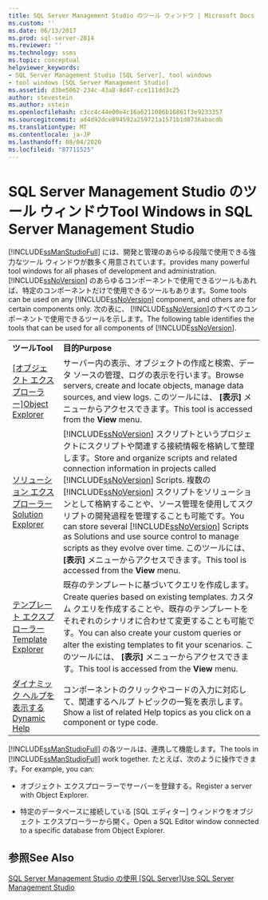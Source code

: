 ```yaml
---
title: SQL Server Management Studio のツール ウィンドウ | Microsoft Docs
ms.custom: ''
ms.date: 06/13/2017
ms.prod: sql-server-2014
ms.reviewer: ''
ms.technology: ssms
ms.topic: conceptual
helpviewer_keywords:
- SQL Server Management Studio [SQL Server], tool windows
- tool windows [SQL Server Management Studio]
ms.assetid: d3be5062-234c-43a8-8d47-cce111dd3c25
author: stevestein
ms.author: sstein
ms.openlocfilehash: c3cc4c44e00e4c16a6211086b16861f3e9233357
ms.sourcegitcommit: ad4d92dce894592a259721a1571b1d8736abacdb
ms.translationtype: MT
ms.contentlocale: ja-JP
ms.lasthandoff: 08/04/2020
ms.locfileid: "87711525"
---
```

# <a name="tool-windows-in-sql-server-management-studio"></a><span data-ttu-id="f5623-102">SQL Server Management Studio のツール ウィンドウ</span><span class="sxs-lookup"><span data-stu-id="f5623-102">Tool Windows in SQL Server Management Studio</span></span>
  [!INCLUDE[ssManStudioFull](../includes/ssmanstudiofull-md.md)] <span data-ttu-id="f5623-103">には、開発と管理のあらゆる段階で使用できる強力なツール ウィンドウが数多く用意されています。</span><span class="sxs-lookup"><span data-stu-id="f5623-103">provides many powerful tool windows for all phases of development and administration.</span></span> <span data-ttu-id="f5623-104">[!INCLUDE[ssNoVersion](../includes/ssnoversion-md.md)] のあらゆるコンポーネントで使用できるツールもあれば、特定のコンポーネントだけで使用できるツールもあります。</span><span class="sxs-lookup"><span data-stu-id="f5623-104">Some tools can be used on any [!INCLUDE[ssNoVersion](../includes/ssnoversion-md.md)] component, and others are for certain components only.</span></span> <span data-ttu-id="f5623-105">次の表に、 [!INCLUDE[ssNoVersion](../includes/ssnoversion-md.md)]のすべてのコンポーネントで使用できるツールを示します。</span><span class="sxs-lookup"><span data-stu-id="f5623-105">The following table identifies the tools that can be used for all components of [!INCLUDE[ssNoVersion](../includes/ssnoversion-md.md)].</span></span>  
  
|||  
|-|-|  
|<span data-ttu-id="f5623-106">**ツール**</span><span class="sxs-lookup"><span data-stu-id="f5623-106">**Tool**</span></span>|<span data-ttu-id="f5623-107">**目的**</span><span class="sxs-lookup"><span data-stu-id="f5623-107">**Purpose**</span></span>|  
|<span data-ttu-id="f5623-108">[[オブジェクト エクスプローラー]](object/object-explorer.md)</span><span class="sxs-lookup"><span data-stu-id="f5623-108">[Object Explorer](object/object-explorer.md)</span></span>|<span data-ttu-id="f5623-109">サーバー内の表示、オブジェクトの作成と検索、データ ソースの管理、ログの表示を行います。</span><span class="sxs-lookup"><span data-stu-id="f5623-109">Browse servers, create and locate objects, manage data sources, and view logs.</span></span> <span data-ttu-id="f5623-110">このツールには、 **[表示]** メニューからアクセスできます。</span><span class="sxs-lookup"><span data-stu-id="f5623-110">This tool is accessed from the **View** menu.</span></span>|  
|[<span data-ttu-id="f5623-111">ソリューション エクスプローラー</span><span class="sxs-lookup"><span data-stu-id="f5623-111">Solution Explorer</span></span>](solution/solution-explorer.md)|<span data-ttu-id="f5623-112">[!INCLUDE[ssNoVersion](../includes/ssnoversion-md.md)] スクリプトというプロジェクトにスクリプトや関連する接続情報を格納して整理します。</span><span class="sxs-lookup"><span data-stu-id="f5623-112">Store and organize scripts and related connection information in projects called [!INCLUDE[ssNoVersion](../includes/ssnoversion-md.md)] Scripts.</span></span> <span data-ttu-id="f5623-113">複数の [!INCLUDE[ssNoVersion](../includes/ssnoversion-md.md)] スクリプトをソリューションとして格納することや、ソース管理を使用してスクリプトの開発過程を管理することも可能です。</span><span class="sxs-lookup"><span data-stu-id="f5623-113">You can store several [!INCLUDE[ssNoVersion](../includes/ssnoversion-md.md)] Scripts as Solutions and use source control to manage scripts as they evolve over time.</span></span> <span data-ttu-id="f5623-114">このツールには、 **[表示]** メニューからアクセスできます。</span><span class="sxs-lookup"><span data-stu-id="f5623-114">This tool is accessed from the **View** menu.</span></span>|  
|[<span data-ttu-id="f5623-115">テンプレート エクスプローラー</span><span class="sxs-lookup"><span data-stu-id="f5623-115">Template Explorer</span></span>](template/template-explorer.md)|<span data-ttu-id="f5623-116">既存のテンプレートに基づいてクエリを作成します。</span><span class="sxs-lookup"><span data-stu-id="f5623-116">Create queries based on existing templates.</span></span> <span data-ttu-id="f5623-117">カスタム クエリを作成することや、既存のテンプレートをそれぞれのシナリオに合わせて変更することも可能です。</span><span class="sxs-lookup"><span data-stu-id="f5623-117">You can also create your custom queries or alter the existing templates to fit your scenarios.</span></span> <span data-ttu-id="f5623-118">このツールには、 **[表示]** メニューからアクセスできます。</span><span class="sxs-lookup"><span data-stu-id="f5623-118">This tool is accessed from the **View** menu.</span></span>|  
|[<span data-ttu-id="f5623-119">ダイナミック ヘルプを表示する</span><span class="sxs-lookup"><span data-stu-id="f5623-119">Dynamic Help</span></span>](sql-server-management-studio-ssms.md)|<span data-ttu-id="f5623-120">コンポーネントのクリックやコードの入力に対応して、関連するヘルプ トピックの一覧を表示します。</span><span class="sxs-lookup"><span data-stu-id="f5623-120">Show a list of related Help topics as you click on a component or type code.</span></span>|  
  
 <span data-ttu-id="f5623-121">[!INCLUDE[ssManStudioFull](../includes/ssmanstudiofull-md.md)] の各ツールは、連携して機能します。</span><span class="sxs-lookup"><span data-stu-id="f5623-121">The tools in [!INCLUDE[ssManStudioFull](../includes/ssmanstudiofull-md.md)] work together.</span></span> <span data-ttu-id="f5623-122">たとえば、次のように操作できます。</span><span class="sxs-lookup"><span data-stu-id="f5623-122">For example, you can:</span></span>  
  
-   <span data-ttu-id="f5623-123">オブジェクト エクスプローラーでサーバーを登録する。</span><span class="sxs-lookup"><span data-stu-id="f5623-123">Register a server with Object Explorer.</span></span>  
  
-   <span data-ttu-id="f5623-124">特定のデータベースに接続している [SQL エディター] ウィンドウをオブジェクト エクスプローラーから開く。</span><span class="sxs-lookup"><span data-stu-id="f5623-124">Open a SQL Editor window connected to a specific database from Object Explorer.</span></span>  
  
## <a name="see-also"></a><span data-ttu-id="f5623-125">参照</span><span class="sxs-lookup"><span data-stu-id="f5623-125">See Also</span></span>  
 <span data-ttu-id="f5623-126">[SQL Server Management Studio の使用 [SQL Server]](../database-engine/use-sql-server-management-studio.md)</span><span class="sxs-lookup"><span data-stu-id="f5623-126">[Use SQL Server Management Studio](../database-engine/use-sql-server-management-studio.md)</span></span>  
  
  
